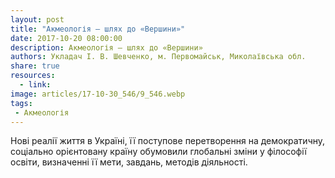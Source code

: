 ```yaml
---
layout: post
title: "Акмеологія — шлях до «Вершини»"
date: 2017-10-20 08:00:00
description: Акмеологія — шлях до «Вершини»
authors: Укладач І. В. Шевченко, м. Первомайськ, Миколаївська обл.
share: true
resources:
  - link:
image: articles/17-10-30_546/9_546.webp
tags:
 - Акмеологія
---
```


Нові реалії життя в Україні, її поступове перетворення на демократичну, соціально орієнтовану країну обумовили глобальні зміни у філософії освіти, визначенні її мети, завдань, методів діяльності.
